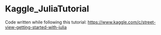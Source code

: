 # Kaggle_JuliaTutorial
Code written while following this tutorial: https://www.kaggle.com/c/street-view-getting-started-with-julia
